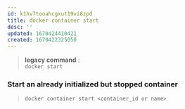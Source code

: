 ```yaml
---
id: k1hv7tooahcgxut19vi8zpd
title: docker container start
desc: ''
updated: 1670424410421
created: 1670422325050
---
```


> **legacy command** :  
> `docker start`

### Start an already initialized but stopped container

> `docker container start <container_id or name>`
